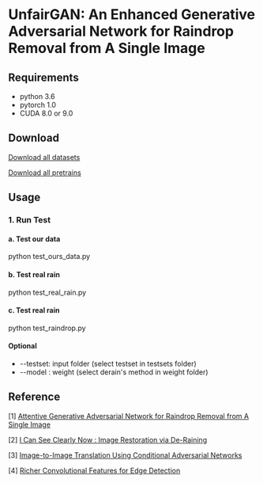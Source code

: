# UnfairGAN: An Enhanced Generative Adversarial Network for Raindrop Removal from A Single Image
## Requirements
- python       3.6
- pytorch      1.0
- CUDA         8.0 or 9.0
## Download
[Download all datasets](https://drive.google.com/drive/folders/1OIcoOsSoNVqhxcqC2eD5T8kaghbogTdQ?usp=sharing)

[Download all pretrains](https://drive.google.com/drive/folders/1qQpeW4My_RA6YNGkji9cddd7aQ0zbq9f?usp=sharing)

## Usage
### 1. Run Test
#### a. Test our data
python test_ours_data.py
#### b. Test real rain
python test_real_rain.py
#### c. Test real rain
python test_raindrop.py
#### Optional
- --testset: input folder (select testset in testsets folder)
- --model : weight (select derain's method in weight folder)
## Reference
[1] [Attentive Generative Adversarial Network for Raindrop Removal from A Single Image](https://github.com/rui1996/DeRaindrop)

[2] [I Can See Clearly Now : Image Restoration via De-Raining](https://github.com/meton-robean/ICanSeeClearyNow_unofficial)

[3] [Image-to-Image Translation Using Conditional Adversarial Networks](https://github.com/mrzhu-cool/pix2pix-pytorch)

[4] [Richer Convolutional Features for Edge Detection](https://github.com/meteorshowers/RCF-pytorch)